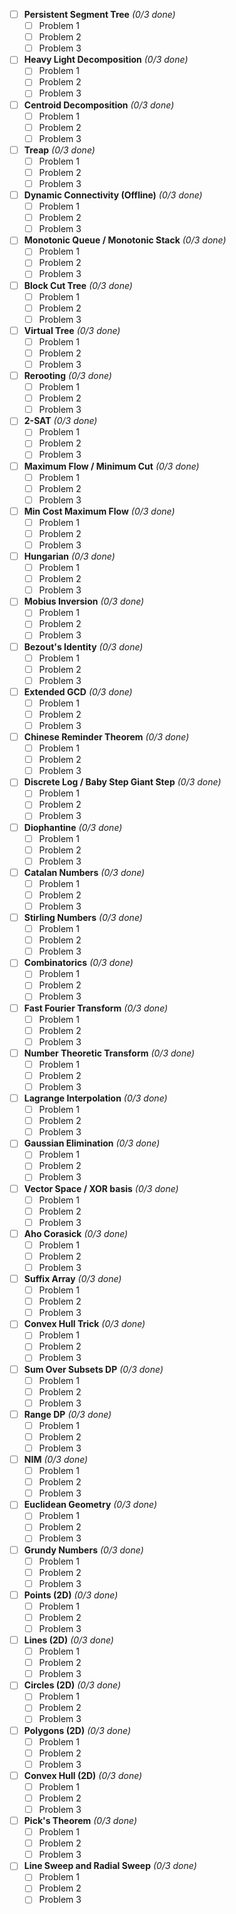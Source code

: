 - [ ] **Persistent Segment Tree** *(0/3 done)*  
  - [ ] Problem 1  
  - [ ] Problem 2  
  - [ ] Problem 3  

- [ ] **Heavy Light Decomposition** *(0/3 done)*  
  - [ ] Problem 1  
  - [ ] Problem 2  
  - [ ] Problem 3  

- [ ] **Centroid Decomposition** *(0/3 done)*  
  - [ ] Problem 1  
  - [ ] Problem 2  
  - [ ] Problem 3  

- [ ] **Treap** *(0/3 done)*  
  - [ ] Problem 1  
  - [ ] Problem 2  
  - [ ] Problem 3  

- [ ] **Dynamic Connectivity (Offline)** *(0/3 done)*  
  - [ ] Problem 1  
  - [ ] Problem 2  
  - [ ] Problem 3  

- [ ] **Monotonic Queue / Monotonic Stack** *(0/3 done)*  
  - [ ] Problem 1  
  - [ ] Problem 2  
  - [ ] Problem 3  

- [ ] **Block Cut Tree** *(0/3 done)*  
  - [ ] Problem 1  
  - [ ] Problem 2  
  - [ ] Problem 3  

- [ ] **Virtual Tree** *(0/3 done)*  
  - [ ] Problem 1  
  - [ ] Problem 2  
  - [ ] Problem 3  

- [ ] **Rerooting** *(0/3 done)*  
  - [ ] Problem 1  
  - [ ] Problem 2  
  - [ ] Problem 3  

- [ ] **2-SAT** *(0/3 done)*  
  - [ ] Problem 1  
  - [ ] Problem 2  
  - [ ] Problem 3  

- [ ] **Maximum Flow / Minimum Cut** *(0/3 done)*  
  - [ ] Problem 1  
  - [ ] Problem 2  
  - [ ] Problem 3  

- [ ] **Min Cost Maximum Flow** *(0/3 done)*  
  - [ ] Problem 1  
  - [ ] Problem 2  
  - [ ] Problem 3  

- [ ] **Hungarian** *(0/3 done)*  
  - [ ] Problem 1  
  - [ ] Problem 2  
  - [ ] Problem 3  

- [ ] **Mobius Inversion** *(0/3 done)*  
  - [ ] Problem 1  
  - [ ] Problem 2  
  - [ ] Problem 3  

- [ ] **Bezout's Identity** *(0/3 done)*  
  - [ ] Problem 1  
  - [ ] Problem 2  
  - [ ] Problem 3  

- [ ] **Extended GCD** *(0/3 done)*  
  - [ ] Problem 1  
  - [ ] Problem 2  
  - [ ] Problem 3  

- [ ] **Chinese Reminder Theorem** *(0/3 done)*  
  - [ ] Problem 1  
  - [ ] Problem 2  
  - [ ] Problem 3  

- [ ] **Discrete Log / Baby Step Giant Step** *(0/3 done)*  
  - [ ] Problem 1  
  - [ ] Problem 2  
  - [ ] Problem 3  

- [ ] **Diophantine** *(0/3 done)*  
  - [ ] Problem 1  
  - [ ] Problem 2  
  - [ ] Problem 3  

- [ ] **Catalan Numbers** *(0/3 done)*  
  - [ ] Problem 1  
  - [ ] Problem 2  
  - [ ] Problem 3  

- [ ] **Stirling Numbers** *(0/3 done)*  
  - [ ] Problem 1  
  - [ ] Problem 2  
  - [ ] Problem 3

- [ ] **Combinatorics** *(0/3 done)*  
  - [ ] Problem 1  
  - [ ] Problem 2  
  - [ ] Problem 3

- [ ] **Fast Fourier Transform** *(0/3 done)*  
  - [ ] Problem 1  
  - [ ] Problem 2  
  - [ ] Problem 3  

- [ ] **Number Theoretic Transform** *(0/3 done)*  
  - [ ] Problem 1  
  - [ ] Problem 2  
  - [ ] Problem 3  

- [ ] **Lagrange Interpolation** *(0/3 done)*  
  - [ ] Problem 1  
  - [ ] Problem 2  
  - [ ] Problem 3  

- [ ] **Gaussian Elimination** *(0/3 done)*  
  - [ ] Problem 1  
  - [ ] Problem 2  
  - [ ] Problem 3  

- [ ] **Vector Space / XOR basis** *(0/3 done)*  
  - [ ] Problem 1  
  - [ ] Problem 2  
  - [ ] Problem 3  

- [ ] **Aho Corasick** *(0/3 done)*  
  - [ ] Problem 1  
  - [ ] Problem 2  
  - [ ] Problem 3  

- [ ] **Suffix Array** *(0/3 done)*  
  - [ ] Problem 1  
  - [ ] Problem 2  
  - [ ] Problem 3  

- [ ] **Convex Hull Trick** *(0/3 done)*  
  - [ ] Problem 1  
  - [ ] Problem 2  
  - [ ] Problem 3  

- [ ] **Sum Over Subsets DP** *(0/3 done)*  
  - [ ] Problem 1  
  - [ ] Problem 2  
  - [ ] Problem 3  

- [ ] **Range DP** *(0/3 done)*  
  - [ ] Problem 1  
  - [ ] Problem 2  
  - [ ] Problem 3  

- [ ] **NIM** *(0/3 done)*  
  - [ ] Problem 1  
  - [ ] Problem 2  
  - [ ] Problem 3  

- [ ] **Euclidean Geometry** *(0/3 done)*  
  - [ ] Problem 1  
  - [ ] Problem 2  
  - [ ] Problem 3  

- [ ] **Grundy Numbers** *(0/3 done)*  
  - [ ] Problem 1  
  - [ ] Problem 2  
  - [ ] Problem 3  

- [ ] **Points (2D)** *(0/3 done)*  
  - [ ] Problem 1  
  - [ ] Problem 2  
  - [ ] Problem 3  

- [ ] **Lines (2D)** *(0/3 done)*  
  - [ ] Problem 1  
  - [ ] Problem 2  
  - [ ] Problem 3  

- [ ] **Circles (2D)** *(0/3 done)*  
  - [ ] Problem 1  
  - [ ] Problem 2  
  - [ ] Problem 3  

- [ ] **Polygons (2D)** *(0/3 done)*  
  - [ ] Problem 1  
  - [ ] Problem 2  
  - [ ] Problem 3  

- [ ] **Convex Hull (2D)** *(0/3 done)*  
  - [ ] Problem 1  
  - [ ] Problem 2  
  - [ ] Problem 3  

- [ ] **Pick's Theorem** *(0/3 done)*  
  - [ ] Problem 1  
  - [ ] Problem 2  
  - [ ] Problem 3  

- [ ] **Line Sweep and Radial Sweep** *(0/3 done)*  
  - [ ] Problem 1  
  - [ ] Problem 2  
  - [ ] Problem 3  
